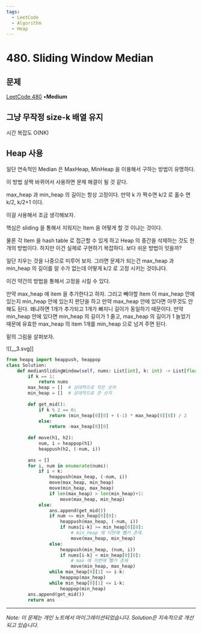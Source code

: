 ```yaml
---
tags:
  - LeetCode
  - Algorithm
  - Heap
---
```


# 480. Sliding Window Median

## 문제

[LeetCode 480](https://leetcode.com/problems/sliding-window-median/) •**Medium**

## 그냥 무작정 size-k 배열 유지

시간 복잡도 O(NK)

## Heap 사용

일단 연속적인 Median 은 MaxHeap, MinHeap 을 이용해서 구하는 방법이 유명하다.

이 방법 살짝 바뀌어서 사용하면 문제 해결이 될 것 같다.

max_heap 과 min_heap 의 길이는 항상 고정이다. 만약 k 가 짝수면 k/2 로 홀수 면 k/2, k/2+1 이다.

이걸 사용해서 조금 생각해보자.

핵심은 sliding 을 통해서 지워지는 Item 을 어떻게 할 것 이냐는 것이다.

물론 각 Item 을 hash table 로 접근할 수 있게 하고 Heap 의 중간을 삭제하는 것도 한 개의 방법이다. 하지만 이건 실제로 구현하기 복잡하다. 보다 쉬운 방법이 잇을까?

일단 지우는 것을 나중으로 미루어 보자. 그러면 문제가 되는건 max_heap 과 min_heap 의 길이를 알 수가 없는데 어떻게 k/2 로 고정 시키는 것이냐다.

이건 약간의 방법을 통해서 고정을 시킬 수 있다.

만약 max_heap 에 item 을 추가한다고 하자. 그리고 빼야할 Item 이 max_heap 안에 있는지 min_heap 안에 있는지 판단을 하고 만약 max_heap 안에 있다면 아무것도 안해도 된다. 왜냐하면 1개가 추가되고 1개가 빠지니 길이가 동일하기 때문이다. 만약 min_heap 안에 있다면 min_heap 의 길이가 1 줄고, max_heap 의 길이가 1 늘었기 때문에 유효한 max_heap 의 item 1개를 min_heap 으로 넘겨 주면 된다.

밑의 그림을 살펴보자.

![[__3.svg]]

```python
from heapq import heappush, heappop
class Solution:
    def medianSlidingWindow(self, nums: List[int], k: int) -> List[float]:
        if k == 1:
            return nums
        max_heap = []  # 상대적으로 작은 숫자
        min_heap = []  # 상대적으로 큰 숫자
        
        def get_mid():
            if k % 2 == 0:
                return (min_heap[0][0] + (-1) * max_heap[0][0]) / 2
            else:
                return -max_heap[0][0]
            
        def move(h1, h2):
            num, i = heappop(h1)
            heappush(h2, (-num, i))
        
        ans = []
        for i, num in enumerate(nums):
            if i < k:
                heappush(max_heap, (-num, i))
                move(max_heap, min_heap)
                move(min_heap, max_heap)
                if len(max_heap) > len(min_heap)+1:
                    move(max_heap, min_heap)
            else:
                ans.append(get_mid())
                if num <= min_heap[0][0]:
                    heappush(max_heap, (-num, i))
                    if nums[i-k] >= min_heap[0][0]:
                        # min_heap 에 이번에 뺄거 존재.
                        move(max_heap, min_heap)
                else:
                    heappush(min_heap, (num, i))
                    if nums[i-k] < min_heap[0][0]:
                        # max 에 이번에 뺄거 존재
                        move(min_heap, max_heap)
                while max_heap[0][1] <= i-k:
                    heappop(max_heap)
                while min_heap[0][1] <= i-k:
                    heappop(min_heap)
        ans.append(get_mid())
        return ans
```

---

*Note: 이 문제는 개인 노트에서 마이그레이션되었습니다. Solution은 지속적으로 개선되고 있습니다.*
